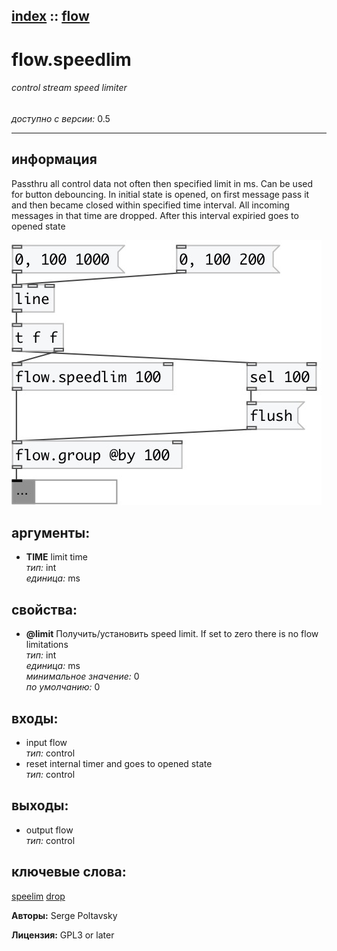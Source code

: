 [index](index.html) :: [flow](category_flow.html)
---

# flow.speedlim

###### control stream speed limiter

*доступно с версии:* 0.5

---


## информация
Passthru all control data not often then specified limit in ms. Can be used for button debouncing. In initial state is opened, on first message pass it and then became closed within specified time interval. All incoming messages in that time are dropped. After this interval expiried goes to opened state


[![example](../examples/img/flow.speedlim.jpg)](../examples/pd/flow.speedlim.pd)



## аргументы:

* **TIME**
limit time<br>
_тип:_ int<br>
_единица:_ ms<br>





## свойства:

* **@limit** 
Получить/установить speed limit. If set to zero there is no flow limitations<br>
_тип:_ int<br>
_единица:_ ms<br>
_минимальное значение:_ 0<br>
_по умолчанию:_ 0<br>



## входы:

* input flow<br>
_тип:_ control
* reset internal timer and goes to opened state<br>
_тип:_ control



## выходы:

* output flow<br>
_тип:_ control



## ключевые слова:

[speelim](keywords/speelim.html)
[drop](keywords/drop.html)






**Авторы:** Serge Poltavsky




**Лицензия:** GPL3 or later





